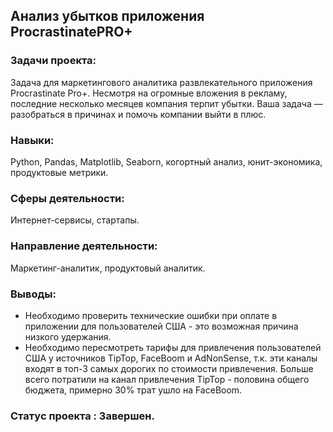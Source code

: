 ## Анализ убытков приложения ProcrastinatePRO+

### Задачи проекта:
Задача для маркетингового аналитика развлекательного приложения Procrastinate Pro+. Несмотря на огромные вложения в рекламу, последние несколько месяцев компания терпит убытки. Ваша задача — разобраться в причинах и помочь компании выйти в плюс.

### Навыки:
Python, Pandas, Matplotlib, Seaborn, когортный анализ, юнит-экономика, продуктовые метрики.

### Сферы деятельности:
Интернет-сервисы, стартапы.

### Направление деятельности:
Маркетинг-аналитик, продуктовый аналитик.

### Выводы:
- Необходимо проверить технические ошибки при оплате в приложении для пользователей США - это возможная причина низкого удержания.
- Необходимо пересмотреть тарифы для привлечения пользователей США у источников TipTop, FaceBoom и AdNonSense, т.к. эти каналы входят в топ-3 самых дорогих по стоимости привлечения. Больше всего потратили на канал привлечения TipTop - половина общего бюджета, примерно 30% трат ушло на FaceBoom.

### Статус проекта : Завершен.
